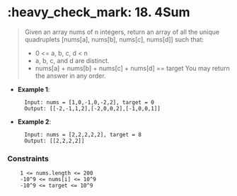 <h1>:heavy_check_mark: 18. 4Sum </h1>
<blockquote>Given an array nums of n integers, return an array of all the unique quadruplets [nums[a], nums[b], nums[c], nums[d]] such that:

* 0 <= a, b, c, d < n
* a, b, c, and d are distinct.
* nums[a] + nums[b] + nums[c] + nums[d] == target
You may return the answer in any order.
 </blockquote>

* **Example 1**:<br>

        Input: nums = [1,0,-1,0,-2,2], target = 0
        Output: [[-2,-1,1,2],[-2,0,0,2],[-1,0,0,1]]

* **Example 2**:<br>

        Input: nums = [2,2,2,2,2], target = 8
        Output: [[2,2,2,2]]


### **Constraints** 

        1 <= nums.length <= 200
        -10^9 <= nums[i] <= 10^9
        -10^9 <= target <= 10^9
